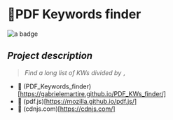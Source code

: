 # 🔬PDF Keywords finder

<div>
  <img src="https://img.shields.io/badge/javascript-%23323330.svg?style=for-the-badge&logo=javascript&logoColor=%23F7DF1E" alt="a badge"/>
</div>

## *Project description*
> _Find a long list of KWs divided by `,`_

- 🔗 (PDF_Keywords_finder)[https://gabrielemartire.github.io/PDF_KWs_finder/]
- 📌 (pdf.js)[https://mozilla.github.io/pdf.js/]
- 📌 (cdnjs.com)[https://cdnjs.com/]
